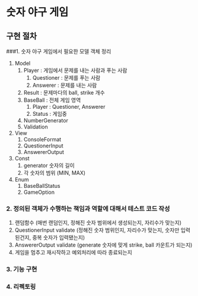# 숫자 야구 게임

## 구현 절차

###1. 숫자 야구 게임에서 필요한 모델 객체 정리
   1. Model
      1. Player : 게임에서 문제를 내는 사람과 푸는 사람
         1. Questioner : 문제를 푸는 사람
         2. Answerer : 문제를 내는 사람
      2. Result : 문제마다의 ball, strike 개수
      3. BaseBall : 전체 게임 영역
         1. Player : Questioner, Answerer
         2. Status : 게임중
      4. NumberGenerator
      5. Validation
   2. View
      1. ConsoleFormat
      2. QuestionerInput
      3. AnswererOutput
   3. Const
      1. generator 숫자의 길이
      2. 각 숫자의 범위 (MIN, MAX)
   4. Enum 
      1. BaseBallStatus
      2. GameOption


### 2. 정의된 객체가 수행하는 책임과 역할에 대해서 테스트 코드 작성
   1. 랜덤함수 (매번 랜덤인지, 정해진 숫자 범위에서 생성되는지, 자리수가 맞는지)
   2. QuestionerInput validate (정해진 숫자 범위인지, 자리수가 맞는지, 숫자만 입력된건지, 중복 숫자가 입력됐는지)
   3. AnswererOutput validate (generate 숫자에 맞게 strike, ball 카운트가 되는지)
   4. 게임을 멈추고 재시작하고 예외처리에 따라 종료되는지



### 3. 기능 구현



### 4. 리펙토링
